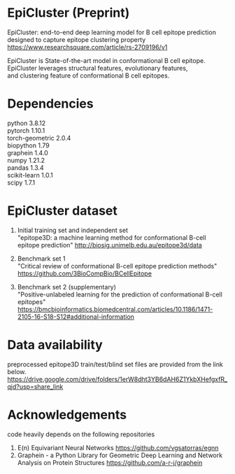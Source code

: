 # EpiCluster (Preprint)
EpiCluster: end-to-end deep learning model for B cell epitope prediction designed to capture epitope clustering property
https://www.researchsquare.com/article/rs-2709196/v1

EpiCluster is State-of-the-art model in conformational B cell epitope.<br />
EpiCluster leverages structural features, evolutionary features, <br /> and clustering feature
of conformational B cell epitopes.


Dependencies
=======================
python 3.8.12<br />
pytorch 1.10.1<br />
torch-geometric 2.0.4<br />
biopython 1.79<br />
graphein 1.4.0<br />
numpy 1.21.2<br />
pandas 1.3.4<br />
scikit-learn 1.0.1<br />
scipy 1.7.1<br />


EpiCluster dataset 
=======================
1. Initial training set and independent set<br />
"epitope3D: a machine learning method for conformational B-cell epitope prediction"
http://biosig.unimelb.edu.au/epitope3d/data

2. Benchmark set 1<br />
"Critical review of conformational B-cell epitope prediction methods"
https://github.com/3BioCompBio/BCellEpitope

3. Benchmark set 2 (supplementary)<br />
"Positive-unlabeled learning for the prediction of conformational B-cell epitopes"
https://bmcbioinformatics.biomedcentral.com/articles/10.1186/1471-2105-16-S18-S12#additional-information

Data availability
======================= 
preprocessed epitope3D train/test/blind set files are provided from the link below.
https://drive.google.com/drive/folders/1erW8dht3YB6dAH6Z1YkbXHefgxfR_qjd?usp=share_link


Acknowledgements
=======================
code heavily depends on the following repositories
1. E(n) Equivariant Neural Networks https://github.com/vgsatorras/egnn
2. Graphein - a Python Library for Geometric Deep Learning and Network Analysis on Protein Structures
   https://github.com/a-r-j/graphein
